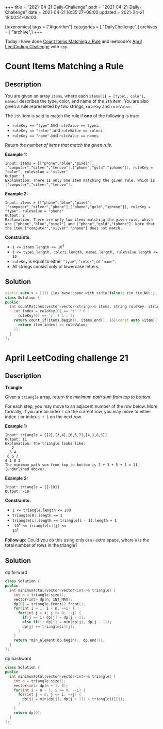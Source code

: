 +++
title = "2021-04-21 Daily-Challenge"
path = "2021-04-21-Daily-Challenge"
date = 2021-04-21 18:35:27+08:00
updated = 2021-04-21 19:00:51+08:00

[taxonomies]
tags = ["Algorithm"]
categories = [ "DailyChallenge",]
archives = [ "archive",]
+++

Today I have done [Count Items Matching a Rule](https://leetcode.com/problems/count-items-matching-a-rule/)  and leetcode's [April LeetCoding Challenge](https://leetcode.com/explore/challenge/card/april-leetcoding-challenge-2021/595/week-3-april-15th-april-21st/3715/) with `cpp`.

<!-- more -->

# Count Items Matching a Rule

## Description

You are given an array `items`, where each `items[i] = [typei, colori, namei]` describes the type, color, and name of the `ith` item. You are also given a rule represented by two strings, `ruleKey` and `ruleValue`.

The `ith` item is said to match the rule if **one** of the following is true:

- `ruleKey == "type"` and `ruleValue == typei`.
- `ruleKey == "color"` and `ruleValue == colori`.
- `ruleKey == "name"` and `ruleValue == namei`.

Return *the number of items that match the given rule*.

 

**Example 1:**

```
Input: items = [["phone","blue","pixel"],["computer","silver","lenovo"],["phone","gold","iphone"]], ruleKey = "color", ruleValue = "silver"
Output: 1
Explanation: There is only one item matching the given rule, which is ["computer","silver","lenovo"].
```

**Example 2:**

```
Input: items = [["phone","blue","pixel"],["computer","silver","phone"],["phone","gold","iphone"]], ruleKey = "type", ruleValue = "phone"
Output: 2
Explanation: There are only two items matching the given rule, which are ["phone","blue","pixel"] and ["phone","gold","iphone"]. Note that the item ["computer","silver","phone"] does not match.
```

 

**Constraints:**

- <code>1 <= items.length <= 10<sup>4</sup></code>
- `1 <= typei.length, colori.length, namei.length, ruleValue.length <= 10`
- `ruleKey` is equal to either `"type"`, `"color"`, or `"name"`.
- All strings consist only of lowercase letters.

## Solution

``` cpp
static auto x = []() {ios_base::sync_with_stdio(false); cin.tie(NULL); return NULL; }();
class Solution {
public:
  int countMatches(vector<vector<string>>& items, string ruleKey, string ruleValue) {
    int index = ruleKey[0] == 't' ? 0 :
      ruleKey[0] == 'c' ? 1 : 2;
    return count_if(items.begin(), items.end(), [&](const auto &item){
      return item[index] == ruleValue;
    });
  }
};
```

# April LeetCoding challenge 21

## Description

**Triangle**

Given a `triangle` array, return *the minimum path sum from top to bottom*.

For each step, you may move to an adjacent number of the row below. More formally, if you are on index `i` on the current row, you may move to either index `i` or index `i + 1` on the next row.

 

**Example 1:**

```
Input: triangle = [[2],[3,4],[6,5,7],[4,1,8,3]]
Output: 11
Explanation: The triangle looks like:
   2
  3 4
 6 5 7
4 1 8 3
The minimum path sum from top to bottom is 2 + 3 + 5 + 1 = 11 (underlined above).
```

**Example 2:**

```
Input: triangle = [[-10]]
Output: -10
```

 

**Constraints:**

- `1 <= triangle.length <= 200`
- `triangle[0].length == 1`
- `triangle[i].length == triangle[i - 1].length + 1`
- <code>-10<sup>4</sup> <= triangle[i][j] <= 10<sup>4</sup></code>

 

**Follow up:** Could you do this using only `O(n)` extra space, where `n` is the total number of rows in the triangle?

## Solution

dp forward

``` cpp
class Solution {
public:
  int minimumTotal(vector<vector<int>>& triangle) {
    int n = triangle.size();
    vector<int> dp(n, INT_MAX);
    dp[0] = triangle.front().front();
    for(int i = 1; i < n; ++i) {
      for(int j = i; j >= 0; --j) {
        if(j == i) dp[j] = dp[j - 1];
        else if(j) dp[j] = min(dp[j], dp[j - 1]);
        dp[j] += triangle[i][j];
      }
    }
    return *min_element(dp.begin(), dp.end());
  }
};
```

dp backward

``` cpp
class Solution {
public:
  int minimumTotal(vector<vector<int>>& triangle) {
    int n = triangle.size();
    vector<int> dp(n + 1, 0);
    for(int i = n - 1; i >= 0; --i) {
      for(int j = 0; j <= i; ++j) {
        dp[j] = min(dp[j], dp[j + 1]) + triangle[i][j];
      }
    }
    return dp[0];
  }
};
```
